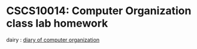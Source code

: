 # CSCS10014: Computer Organization class lab homework

dairy : [diary of computer organization](https://hackmd.io/cuwvQXPuQt6DtWr_r6M5yw)

